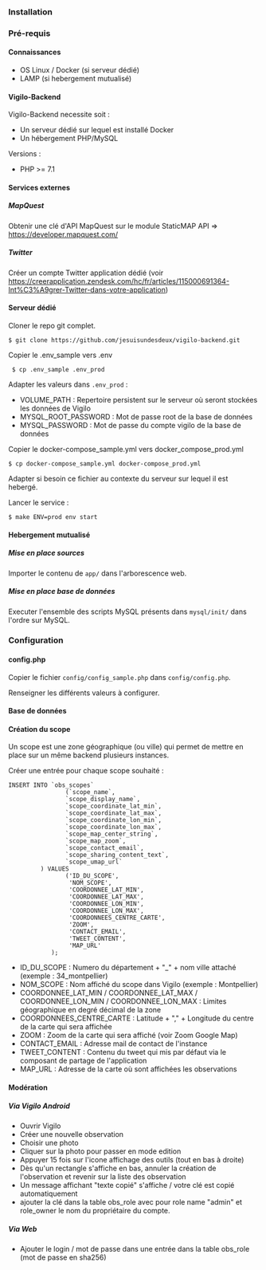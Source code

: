 ### Installation

### Pré-requis 

#### Connaissances 

* OS Linux / Docker (si serveur dédié)
* LAMP (si hebergement mutualisé)

#### Vigilo-Backend

Vigilo-Backend necessite soit :
* Un serveur dédié sur lequel est installé Docker
* Un hébergement PHP/MySQL

Versions :
* PHP >= 7.1

#### Services externes

##### MapQuest

Obtenir une clé d'API MapQuest sur le module StaticMAP API => https://developer.mapquest.com/

##### Twitter

Créer un compte Twitter application dédié 
(voir https://creerapplication.zendesk.com/hc/fr/articles/115000691364-Int%C3%A9grer-Twitter-dans-votre-application)

#### Serveur dédié

Cloner le repo git complet.

```
$ git clone https://github.com/jesuisundesdeux/vigilo-backend.git 
```

Copier le .env_sample vers .env

``` $ cp .env_sample .env_prod```

Adapter les valeurs dans ```.env_prod``` :
* VOLUME_PATH : Repertoire persistent sur le serveur  où seront stockées les données de Vigilo 
* MYSQL_ROOT_PASSWORD : Mot de passe root de la base de données 
* MYSQL_PASSWORD : Mot de passe du compte vigilo de la base de données

Copier le docker-compose_sample.yml vers docker_compose_prod.yml

``` $ cp docker-compose_sample.yml docker-compose_prod.yml ```

Adapter si besoin ce fichier au contexte du serveur sur lequel il est hebergé.

Lancer le service :

``` 
$ make ENV=prod env start
```

#### Hebergement mutualisé

##### Mise en place sources

Importer le contenu de ```app/``` dans l'arborescence web.

##### Mise en place base de données

Executer l'ensemble des scripts MySQL présents dans ```mysql/init/``` dans l'ordre sur MySQL.

### Configuration

#### config.php

Copier le fichier ```config/config_sample.php``` dans ```config/config.php```.

Renseigner les différents valeurs à configurer.
 
#### Base de données

#### Création du scope

Un scope est une zone géographique (ou ville) qui permet de mettre en place sur un même backend plusieurs instances.

Créer une entrée pour chaque scope souhaité :
```
INSERT INTO `obs_scopes` 
                (`scope_name`,
                `scope_display_name`,
                `scope_coordinate_lat_min`, 
                `scope_coordinate_lat_max`, 
                `scope_coordinate_lon_min`, 
                `scope_coordinate_lon_max`, 
                `scope_map_center_string`, 
                `scope_map_zoom`, 
                `scope_contact_email`, 
                `scope_sharing_content_text`, 
                `scope_umap_url`
         ) VALUES
                ('ID_DU_SCOPE',
                 'NOM_SCOPE',
                 'COORDONNEE_LAT_MIN',
                 'COORDONNEE_LAT_MAX', 
                 'COORDONNEE_LON_MIN', 
                 'COORDONNEE_LON_MAX',
                 'COORDONNEES_CENTRE_CARTE',
                 'ZOOM', 
                 'CONTACT_EMAIL', 
                 'TWEET_CONTENT', 
                 'MAP_URL'
            );
```

* ID_DU_SCOPE : Numero du département + "_" + nom ville attaché (exemple : 34_montpellier)
* NOM_SCOPE : Nom affiché du scope dans Vigilo (exemple : Montpellier)
* COORDONNEE_LAT_MIN / COORDONNEE_LAT_MAX / COORDONNEE_LON_MIN / COORDONNEE_LON_MAX : Limites géographique en degré décimal de la zone
* COORDONNEES_CENTRE_CARTE : Latitude + "," + Longitude du centre de la carte qui sera affichée
* ZOOM : Zoom de la carte qui sera affiché (voir Zoom Google Map)
* CONTACT_EMAIL : Adresse mail de contact de l'instance
* TWEET_CONTENT : Contenu du tweet qui mis par défaut via le composant de partage de l'application
* MAP_URL : Adresse de la carte où sont affichées les observations

#### Modération

##### Via Vigilo Android

* Ouvrir Vigilo
* Créer une nouvelle observation
* Choisir une photo
* Cliquer sur la photo pour passer en mode edition
* Appuyer 15 fois sur l'icone affichage des outils (tout en bas à droite)
* Dès qu'un rectangle s'affiche en bas, annuler la création de l'observation et revenir sur la liste des observation
* Un message affichant "texte copié" s'affiche / votre clé est copié automatiquement
* ajouter la clé dans la table obs_role avec pour role name "admin" et role_owner le nom du propriétaire du compte.

##### Via Web

* Ajouter le login / mot de passe dans une entrée dans la table obs_role (mot de passe en sha256)






